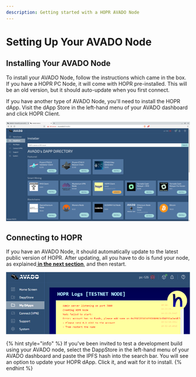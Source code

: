 ```yaml
---
description: Getting started with a HOPR AVADO Node
---
```


# Setting Up Your AVADO Node

## Installing Your AVADO Node

To install your AVADO Node, follow the instructions which came in the box. If you have a HOPR PC Node, it will come with HOPR pre-installed. This will be an old version, but it should auto-update when you first connect.

If you have another type of AVADO Node, you'll need to install the HOPR dApp. Visit the dApp Store in the left-hand menu of your AVADO dashboard and click HOPR Client.

![](../.gitbook/assets/hopr-client-avado-dashboard-2%20%281%29%20%281%29%20%281%29%20%281%29%20%281%29%20%281%29%20%281%29%20%281%29%20%281%29.png)

## **Connecting to HOPR**

If you have an AVADO Node, it should automatically update to the latest public version of HOPR. After updating, all you have to do is fund your node, as explained[ **in the next section**](funding-your-avado-node.md), and then restart.

![](../.gitbook/assets/avado-no-funds%20%282%29%20%282%29%20%281%29%20%281%29%20%281%29%20%281%29%20%281%29%20%281%29%20%281%29.png)

{% hint style="info" %}
If you've been invited to test a development build using your AVADO node, select the DappStore in the left-hand menu of your AVADO dashboard and paste the IPFS hash into the search bar. You will see an option to update your HOPR dApp. Click it, and wait for it to install.
{% endhint %}
